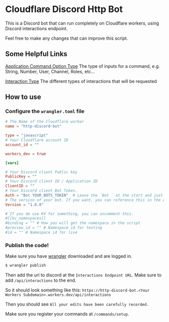 # Cloudflare Discord Http Bot
This is a Discord bot that can run completely on Cloudflare workers, using Discord interactions endpoint.

Feel free to make any changes that can improve this script.

## Some Helpful Links 

[Application Command Option Type](https://discord.com/developers/docs/interactions/application-commands#application-command-object-application-command-option-type)
The type of inputs for a command, e.g. String, Number, User, Channel, Roles, etc...

[Interaction Type](https://discord.com/developers/docs/interactions/receiving-and-responding#interaction-object-interaction-type)
The different types of interactions that will be requested  


## How to use
### Configure the `wrangler.toml` file
```toml
# The Name of the Cloudflare worker
name = "http-discord-bot" 

type = "javascript"
# Your Cloudflare account ID
account_id = ""

workers_dev = true

[vars]

# Your Discord client Public key
PublicKey = ""
# Your Discord client ID / Application ID
ClientID = ""
# Your Discord client Bot Token.
Auth = "Bot YOUR_BOTS_TOKEN"  # Leave the `Bot ` at the start and just replace `YOUR_BOTS_TOKEN` with the token
# The version of your bot. If you want, you can reference this in the command response 
Version = "1.0.0"

# If you do use KV for something, you can uncomment this.
#[[kv_namespaces]]
#binding = "" # How you will get the namespace in the script
#preview_id = "" # Namespace id for testing
#id = "" # Namespace id for live
```
### Publish the code!
Make sure you have [wrangler](https://github.com/cloudflare/wrangler#readme) downloaded and are logged in.
```bash
$ wrangler publish
```

Then add the url to discord at the `Interactions Endpoint URL`. Make sure to add `/api/interactions` to the end.

So it should look something like this: 
`https://http-discord-bot.<Your Workers Subdomain>.workers.dev/api/interactions`

Then you should see `All your edits have been carefully recorded.`

Make sure you register your commands at `/commands/setup`.